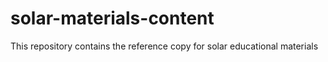 # solar-materials-content

This repository contains the reference copy for solar educational materials
